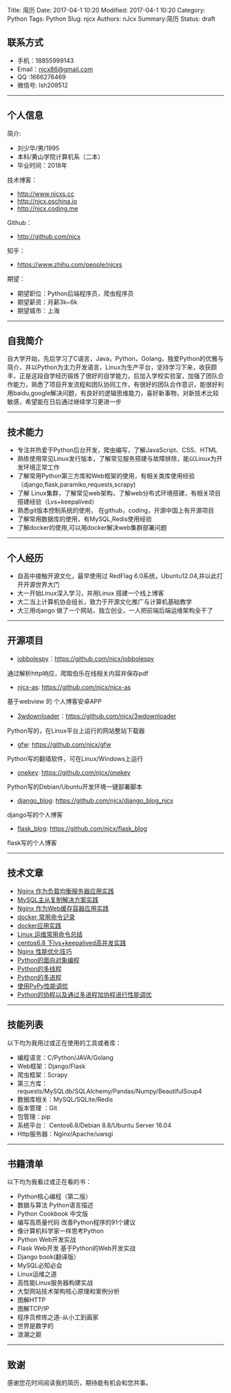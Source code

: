 Title: 简历
Date: 2017-04-1 10:20
Modified: 2017-04-1 10:20
Category: Python
Tags: Python
Slug: njcx
Authors: nJcx
Summary:简历
Status: draft

## 联系方式
- 手机：18855999143
- Email：njcx86@gmail.com
- QQ :1666276469
- 微信号: lsh208512

---

## 个人信息
简介:

 - 刘少华/男/1995 
 - 本科/黄山学院计算机系（二本） 
 - 毕业时间：2018年
 
 技术博客：
 
 -  http://www.njcxs.cc 
 - http://njcx.oschina.io
 - http://njcx.coding.me
 
 Github：
 
 - http://github.com/njcx 
 
 知乎：
 
 - https://www.zhihu.com/people/njcxs

期望：

- 期望职位：Python后端程序员，爬虫程序员
- 期望薪资：月薪3k~6k
- 期望城市：上海
---
## 自我简介

自大学开始，先后学习了C语言，Java，Python，Golang，独爱Python的优雅与简介，并以Python为主力开发语言，Linux为生产平台，坚持学习下来，收获颇丰，正是这段自学经历锻炼了很好的自学能力，后加入学校实验室，加强了团队合作能力，熟悉了项目开发流程和团队协同工作，有很好的团队合作意识，能很好利用baidu,google解决问题，有良好的逻辑思维能力，喜好新事物，对新技术比较敏感，希望能在日后通过继续学习更进一步

---
## 技术能力

- 专注并热爱于Python后台开发，爬虫编写，了解JavaScript、CSS、HTML
- 熟练使用常见Linux发行版本，了解常见服务搭建与故障排除，能以Linux为开发环境正常工作
- 了解常用Python第三方库和Web框架的使用，有相关类库使用经验（django,flask,paramiko,requests,scrapy)
- 了解 Linux集群，了解常见web架构，了解web分布式环境搭建，有相关项目搭建经验（Lvs+keepalived）
- 熟悉git版本控制系统的使用， 在github，coding，开源中国上有开源项目
- 了解常用数据库的使用，有MySQL,Redis使用经验
- 了解docker的使用,可以用docker解决web集群部署问题
---
## 个人经历

- 自高中接触开源文化，最早使用过 RedFlag 6.0系统，Ubuntu12.04,并以此打开开源世界大门
- 大一开始Linux深入学习，并用Linux 搭建一个线上博客
- 大二当上计算机协会组长，致力于开源文化推广与计算机基础教学
- 大三用django 做了一个网站，独立创业，一人把前端后端运维架构全干了
---
## 开源项目

 - [jobbolespy](https://github.com/njcx/jobbolespy)：https://github.com/njcx/jobbolespy
 
  通过解析http响应，爬取伯乐在线相关内容并保存pdf
  
 - [njcx-as](https://github.com/njcx/njcx-as):  https://github.com/njcx/njcx-as 
 
 基于webview 的 个人博客安卓APP
 
 - [3wdownloader](https://github.com/njcx/3wdownloader)：https://github.com/njcx/3wdownloader
 
 Python写的，在Linux平台上运行的网站整站下载器
 
- [gfw](https://github.com/njcx/gfw): https://github.com/njcx/gfw

Python写的翻墙软件，可在Linux/Windows上运行

- [onekey](https://github.com/njcx/onekey): https://github.com/njcx/onekey

Python写的Debian/Ubuntu开发环境一键部署脚本

- [django_blog](https://github.com/njcx/django_blog_njcx): https://github.com/njcx/django_blog_njcx

django写的个人博客

- [flask_blog](https://github.com/njcx/flask_blog): https://github.com/njcx/flask_blog

flask写的个人博客
 
---

## 技术文章
- [Nginx 作为负载均衡服务器应用实践](http://www.njcxs.cc/posts/A7.html)
- [MySQL主从复制解决方案实践](http://www.njcxs.cc/posts/A2.html)
- [Nginx 作为Web缓存容器应用实践](http://www.njcxs.cc/posts/A6.html)
- [docker 常用命令记录](http://www.njcxs.cc/posts/B4.html)
- [docker应用实践](http://www.njcxs.cc/posts/B3.html)
- [Linux 运维常用命令总结](http://www.njcxs.cc/posts/B1.html)
- [centos6.8 下lvs+keepalived高并发实践](http://www.njcxs.cc/posts/A1.html)
- [Nginx 性能优化技巧](http://www.njcxs.cc/posts/A8.html)
- [Python的面向对象编程](http://www.njcxs.cc/posts/B10.html)
- [Python的多线程](http://www.njcxs.cc/posts/B8.html)
- [Python的多进程](http://www.njcxs.cc/posts/C2.html)
- [使用PyPy性能调优](http://www.njcxs.cc/posts/C3.html)
- [Python的协程以及通过多进程加协程进行性能调优](http://www.njcxs.cc/posts/C4.html)
---
## 技能列表

以下均为我用过或正在使用的工具或者库：

- 编程语言：C/Python/JAVA/Golang
- Web框架：Django/Flask
- 爬虫框架：Scrapy
- 第三方库：requests/MySQLdb/SQLAlchemy/Pandas/Numpy/BeautifulSoup4
- 数据库相关：MySQL/SQLite/Redis
- 版本管理 ：Git
- 包管理：pip
- 系统平台： Centos6.8/Debian 8.8/Ubuntu Server 16.04
- Http服务器：Nginx/Apache/uwsgi
---
## 书籍清单
以下均为我看过或正在看的书：

- Python核心编程（第二版）
- 数据与算法 Python语言描述
- Python Cookbook 中文版
- 编写高质量代码 改善Python程序的91个建议
- 像计算机科学家一样思考Python
- Python Web开发实战
- Flask Web开发 基于Python的Web开发实战
- Django book(翻译版）
- MySQL必知必会
- Linux运维之道
- 高性能Linux服务器构建实战
- 大型网站技术架构核心原理和案例分析
- 图解HTTP
- 图解TCP/IP
- 程序员修炼之道-从小工到画家
- 世界是数字的
- 浪潮之巅
---
## 致谢
感谢您花时间阅读我的简历，期待能有机会和您共事。